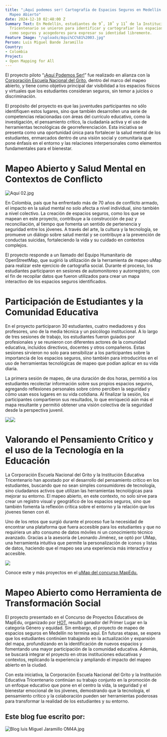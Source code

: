 ```yaml
---
title: "¡Aquí podemos ser! Cartografía de Espacios Seguros en Medellín a través del
  Mapeo Abierto"
date: 2024-12-10 02:48:00 Z
Summary Text: En Medellín, estudiantes de 9˚, 10˚ y 11˚ de la Institución Educativa
  Tricentenario se unieron para identificar y cartografiar los espacios que perciben
  como seguros y acogedores para expresar su identidad libremente.
Feature Image: "/uploads/Aqui%CC%81%2003.jpg"
Person: Luis Miguel Bande Jaramillo
Country:
- Colombia
Project:
- Open Mapping for All
---
```


El proyecto piloto “[¡Aquí Podemos Ser!](https://escuelanacionaldelgrito.com/aqui-podemos-ser/)” fue realizado en alianza con la [Corporación Escuela Nacional del Grito](https://escuelanacionaldelgrito.com/), dentro del marco del mapeo abierto, y tiene como objetivo principal dar visibilidad a los espacios físicos y virtuales que los estudiantes consideran seguros, sin temor a juicios o discriminación.

El propósito del proyecto es que las juventudes participantes no sólo identifiquen estos lugares, sino que también desarrollen una serie de competencias relacionadas con áreas del currículo educativo, como la investigación, el pensamiento crítico, la ciudadanía activa y el uso de herramientas tecnológicas de georreferenciación. Esta iniciativa se presenta como una oportunidad única para fortalecer la salud mental de los estudiantes, enmarcados dentro de una visión social y comunitaria que pone énfasis en el entorno y las relaciones interpersonales como elementos fundamentales para el bienestar.

# **Mapeo Abierto y Salud Mental en Contextos de Conflicto**

![Aquí 02.jpg](/uploads/Aqui%CC%81%2002.jpg)

En Colombia, país que ha enfrentado más de 70 años de conflicto armado, el impacto en la salud mental no solo afecta a nivel individual, sino también a nivel colectivo. La creación de espacios seguros, como los que se mapean en este proyecto, contribuye a la construcción de paz y reconciliación, al tiempo que fomenta un sentido de pertenencia y seguridad entre los jóvenes. A través del arte, la cultura y la tecnología, se promueve un diálogo sobre salud mental y se contribuye a la prevención de conductas suicidas, fortaleciendo la vida y su cuidado en contextos complejos.

El proyecto responde a un llamado del Equipo Humanitario de OpenStreetMap, que sugirió la utilización de la herramienta de mapeo uMap para realizar este ejercicio de cartografía social. Durante el proceso, los estudiantes participaron en sesiones de automonitoreo y autorregistro, con el fin de recopilar datos que fueron utilizados para crear un mapa interactivo de los espacios seguros identificados.

# **Participación de Estudiantes y la Comunidad Educativa**

En el proyecto participaron 30 estudiantes, cuatro mediadores y dos profesores, uno de la media técnica y un psicólogo institucional. A lo largo de tres sesiones de trabajo, los estudiantes fueron guiados por profesionales y se reunieron con diferentes actores de la comunidad educativa, incluidos directivos, docentes y otros compañeros. Estas sesiones sirvieron no solo para sensibilizar a los participantes sobre la importancia de los espacios seguros, sino también para introducirlos en el uso de herramientas tecnológicas de mapeo que podían aplicar en su vida diaria.

La primera sesión de mapeo, de una duración de dos horas, permitió a los estudiantes recolectar información sobre sus propios espacios seguros, agregando reflexiones personales sobre cómo perciben la seguridad y cómo usan esos lugares en su vida cotidiana. Al finalizar la sesión, los participantes compartieron sus resultados, lo que enriqueció aún más el mapa resultante y permitió obtener una visión colectiva de la seguridad desde la perspectiva juvenil.

![](https://lh7-rt.googleusercontent.com/docsz/AD_4nXetpbnQJYZ8mATQCYQG0fV4Ma4jY0Wa1CF5wX8FsWAV2qOQU8bU4Rarq5j3oPbR5_pITzsACFq1-GsLSHiHKA0OYVlO3StkP08QaJ9N08Hw7zvvMdy0avQGiZUnTaCcvv7RGKkr8qCiKi6jan1VzHw?key=P4A0enoBOs7DJRFnWzY-dG0e)![](https://lh7-rt.googleusercontent.com/docsz/AD_4nXdUclZzbiXTYC1DuAeKOPrz3R-_-ZVMdpd9cj8OLG0jVi9UhddlkRtVlsuwtsbLLz0xhGqPqMVBcgWOJU13T4yLQm3rE4xIeeT2umlyxs2JfMBGaQTHn4ZFLHfk826YO-XMmN9ED24dPTmly9hTcgE?key=P4A0enoBOs7DJRFnWzY-dG0e)

# **Valorando el Pensamiento Crítico y el uso de la Tecnología en la Educación**

La Corporación Escuela Nacional del Grito y la Institución Educativa Tricentenario han apostado por el desarrollo del pensamiento crítico en los estudiantes, buscando que no sean simples consumidores de tecnología, sino ciudadanos activos que utilizan las herramientas tecnológicas para mejorar su entorno. El mapeo abierto, en este contexto, no solo sirve para crear un registro visual y geográfico de los espacios seguros, sino que también fomenta la reflexión crítica sobre el entorno y la relación que los jóvenes tienen con él.

Uno de los retos que surgió durante el proceso fue la necesidad de encontrar una plataforma que fuera accesible para los estudiantes y que no requiriera un alto consumo de datos móviles ni un conocimiento técnico avanzado. Gracias a la asesoría de Leonardo Jiménez, se optó por UMap, una herramienta intuitiva que permite la personalización de iconos y listas de datos, haciendo que el mapeo sea una experiencia más interactiva y accesible.

**![](https://lh7-rt.googleusercontent.com/docsz/AD_4nXdv2dYMUpGMKm7DGwnq0CX0MF3J7kUn_Vil6Wrez9M19eoAKlVeNyK_80L6ifHMSh-W53fEMbQ-uhmRlCcuGu2i-LLg-29D2A7KsNYFNWWYH5HqeFzA3hGPY8c6p40Wvbkog9smA5e0gCsk7eB3ntY?key=P4A0enoBOs7DJRFnWzY-dG0e)**

Conoce este y más proyectos en el [uMap del concurso MapEdu.](https://umap.openstreetmap.fr/es/map/ganadores-del-concurso-mapedu-de-om4a_1109644#4/-16.38/-67.32)

# **Mapeo Abierto como Herramienta de Transformación Social**

El proyecto presentado en el Concurso de Proyectos Educativos de MapEdu, organizado por [HOT](https://www.instagram.com/open.mapping.hubs/), resultó ganador del Primer Lugar en la categoría Género y equidad. Sin embargo, el proyecto de mapeo de espacios seguros en Medellín no termina aquí. En futuras etapas, se espera que los estudiantes continúen trabajando en la actualización y expansión del mapa, profundizando en la identificación de nuevos espacios y fomentando una mayor participación de la comunidad educativa. Además, se buscará integrar el proyecto en otras instituciones educativas y contextos, replicando la experiencia y ampliando el impacto del mapeo abierto en la ciudad.

Con esta iniciativa, la Corporación Escuela Nacional del Grito y la Institución Educativa Tricentenario continúan su trabajo conjunto en la promoción de un enfoque educativo que pone en el centro la vida, la seguridad y el bienestar emocional de los jóvenes, demostrando que la tecnología, el pensamiento crítico y la colaboración pueden ser herramientas poderosas para transformar la realidad de los estudiantes y su entorno.

## Este blog fue escrito por:

![Blog luis Miguel Jaramillo OM4A.jpg](/uploads/Blog%20luis%20Miguel%20Jaramillo%20OM4A.jpg)